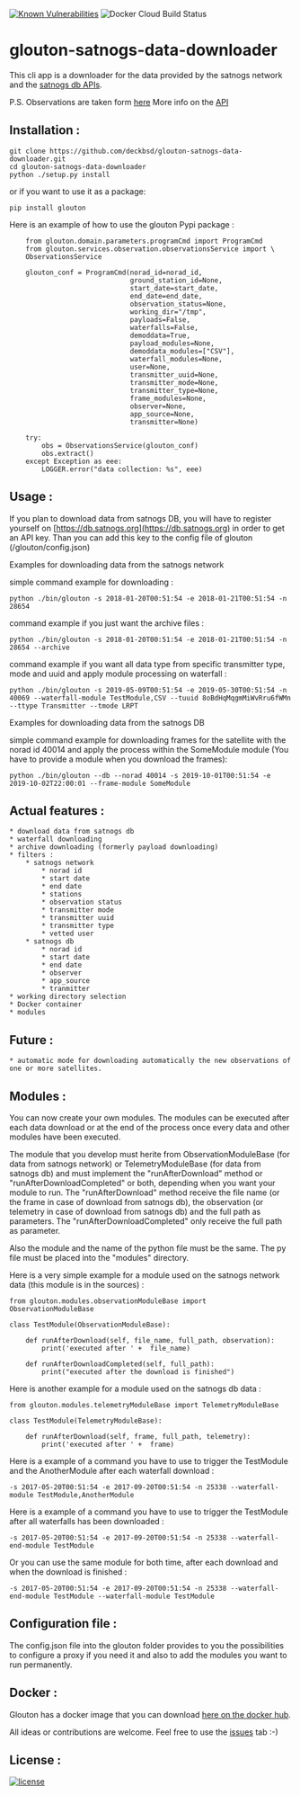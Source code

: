 [![Known Vulnerabilities](https://snyk.io/test/github/deckbsd/glouton-satnogs-data-downloader/badge.svg)](https://snyk.io/test/github/deckbsd/glouton-satnogs-data-downloader)
![Docker Cloud Build Status](https://img.shields.io/docker/cloud/build/deckbsd/glouton-satnogs-data-downloader)
# glouton-satnogs-data-downloader
This cli app is a downloader for the data provided by the satnogs network and the [satnogs db APIs](https://db.satnogs.org/api/schema/docs/).

P.S. Observations are taken form [here](https://network.satnogs.org/api/)
More info on the [API](https://db.satnogs.org/api/schema/docs/)

Installation :
-------
```
git clone https://github.com/deckbsd/glouton-satnogs-data-downloader.git
cd glouton-satnogs-data-downloader
python ./setup.py install
```
or if you want to use it as a package:
```
pip install glouton
```

Here is an example of how to use the glouton Pypi package :
```
    from glouton.domain.parameters.programCmd import ProgramCmd
    from glouton.services.observation.observationsService import \
    ObservationsService

    glouton_conf = ProgramCmd(norad_id=norad_id,
                              ground_station_id=None,
                              start_date=start_date,
                              end_date=end_date,
                              observation_status=None,
                              working_dir="/tmp",
                              payloads=False,
                              waterfalls=False,
                              demoddata=True,
                              payload_modules=None,
                              demoddata_modules=["CSV"],
                              waterfall_modules=None,
                              user=None,
                              transmitter_uuid=None,
                              transmitter_mode=None,
                              transmitter_type=None,
                              frame_modules=None,
                              observer=None,
                              app_source=None,
                              transmitter=None)

    try:
        obs = ObservationsService(glouton_conf)
        obs.extract()
    except Exception as eee:
        LOGGER.error("data collection: %s", eee)
```

Usage :
-------

If you plan to download data from satnogs DB, you will have to register yourself on [https://db.satnogs.org](https://db.satnogs.org) in order to get an API key.
Than you can add this key to the config file of glouton (/glouton/config.json)

Examples for downloading data from the satnogs network

simple command example for downloading : 
```
python ./bin/glouton -s 2018-01-20T00:51:54 -e 2018-01-21T00:51:54 -n 28654
```
command example if you just want the archive files :
```
python ./bin/glouton -s 2018-01-20T00:51:54 -e 2018-01-21T00:51:54 -n 28654 --archive
```
command example if you want all data type from specific transmitter type, mode and uuid and apply module processing on waterfall :
```
python ./bin/glouton -s 2019-05-09T00:51:54 -e 2019-05-30T00:51:54 -n 40069 --waterfall-module TestModule,CSV --tuuid 8oBdHqMqgmMiWvRru6fWMn --ttype Transmitter --tmode LRPT
```

Examples for downloading data from the satnogs DB

simple command example for downloading frames for the satellite with the norad id 40014 and apply the process within the SomeModule module (You have to provide a module when you download the frames): 
```
python ./bin/glouton --db --norad 40014 -s 2019-10-01T00:51:54 -e 2019-10-02T22:00:01 --frame-module SomeModule
```

Actual features :
-------
    * download data from satnogs db
    * waterfall downloading
    * archive downloading (formerly payload downloading)
    * filters :
        * satnogs network
            * norad id
            * start date
            * end date
            * stations
            * observation status
            * transmitter mode
            * transmitter uuid
            * transmitter type
            * vetted user
        * satnogs db
            * norad id
            * start date
            * end date
            * observer
            * app_source
            * tranmitter
    * working directory selection
    * Docker container
    * modules

Future :
-------
    * automatic mode for downloading automatically the new observations of one or more satellites.

Modules :
-------

You can now create your own modules. The modules can be executed after each data download or at the end of the process once every data and other modules have been executed.

The module that you develop must herite from ObservationModuleBase (for data from satnogs network) or TelemetryModuleBase (for data from satnogs db) and must implement the "runAfterDownload" method or "runAfterDownloadCompleted" or both, depending when you want your module to run. The "runAfterDownload" method receive the file name (or the frame in case of download from satnogs db), the observation (or telemetry in case of download from satnogs db) and the full path as parameters. The "runAfterDownloadCompleted" only receive the full path as parameter.

Also the module and the name of the python file must be the same. The py file must be placed into the "modules" directory.

Here is a very simple example for a module used on the satnogs network data (this module is in the sources) :
```
from glouton.modules.observationModuleBase import ObservationModuleBase

class TestModule(ObservationModuleBase):

    def runAfterDownload(self, file_name, full_path, observation):
        print('executed after ' +  file_name)

    def runAfterDownloadCompleted(self, full_path):
        print("executed after the download is finished")
```

Here is another example for a module used on the satnogs db data :
```
from glouton.modules.telemetryModuleBase import TelemetryModuleBase

class TestModule(TelemetryModuleBase):

    def runAfterDownload(self, frame, full_path, telemetry):
        print('executed after ' +  frame)
```

Here is a example of a command you have to use to trigger the TestModule and the AnotherModule after each waterfall download :

```
-s 2017-05-20T00:51:54 -e 2017-09-20T00:51:54 -n 25338 --waterfall-module TestModule,AnotherModule
```

Here is a example of a command you have to use to trigger the TestModule after all waterfalls has been downloaded :

```
-s 2017-05-20T00:51:54 -e 2017-09-20T00:51:54 -n 25338 --waterfall-end-module TestModule
```

Or you can use the same module for both time, after each download and when the download is finished :

```
-s 2017-05-20T00:51:54 -e 2017-09-20T00:51:54 -n 25338 --waterfall-end-module TestModule --waterfall-module TestModule
```

Configuration file :
-------

The config.json file into the glouton folder provides to you the possibilities to configure a proxy if you need it and also to add the modules you want to run permanently.

Docker :
-------
Glouton has a docker image that you can download [here on the docker hub](https://hub.docker.com/r/deckbsd/glouton-satnogs-data-downloader/).

All ideas or contributions are welcome. Feel free to use the [issues](https://github.com/deckbsd/glouton-satnogs-data-downloader/issues) tab :-)

License :
-------
[![license](https://img.shields.io/github/license/deckbsd/glouton-satnogs-data-downloader)](LICENSE)